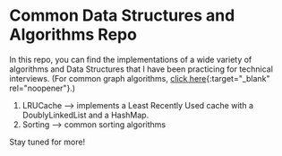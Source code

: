 # Common Data Structures and Algorithms Repo

In this repo, you can find the implementations of a wide variety of algorithms and Data Structures that I have been practicing for technical interviews.
(For common graph algorithms, [click here](https://github.com/velezjose/graph-algorithms){:target="_blank" rel="noopener"}.)

1. LRUCache –> implements a Least Recently Used cache with a DoublyLinkedList and a HashMap.
2. Sorting –> common sorting algorithms

Stay tuned for more!
